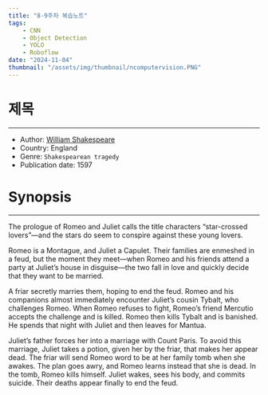 ```yaml
---
title: "8-9주차 복습노트"
tags:
    - CNN
    - Object Detection
    - YOLO
    - Roboflow
date: "2024-11-04"
thumbnail: "/assets/img/thumbnail/ncomputervision.PNG"
---
```


# 제목
---
* Author: [William Shakespeare](https://en.wikipedia.org/wiki/William_Shakespeare)
* Country: England
* Genre: `Shakespearean tragedy`
* Publication date:	1597

# Synopsis
---
The prologue of Romeo and Juliet calls the title characters “star-crossed lovers”—and the stars do seem to conspire against these young lovers.

Romeo is a Montague, and Juliet a Capulet. Their families are enmeshed in a feud, but the moment they meet—when Romeo and his friends attend a party at Juliet’s house in disguise—the two fall in love and quickly decide that they want to be married.

A friar secretly marries them, hoping to end the feud. Romeo and his companions almost immediately encounter Juliet’s cousin Tybalt, who challenges Romeo. When Romeo refuses to fight, Romeo’s friend Mercutio accepts the challenge and is killed. Romeo then kills Tybalt and is banished. He spends that night with Juliet and then leaves for Mantua.

Juliet’s father forces her into a marriage with Count Paris. To avoid this marriage, Juliet takes a potion, given her by the friar, that makes her appear dead. The friar will send Romeo word to be at her family tomb when she awakes. The plan goes awry, and Romeo learns instead that she is dead. In the tomb, Romeo kills himself. Juliet wakes, sees his body, and commits suicide. Their deaths appear finally to end the feud.
